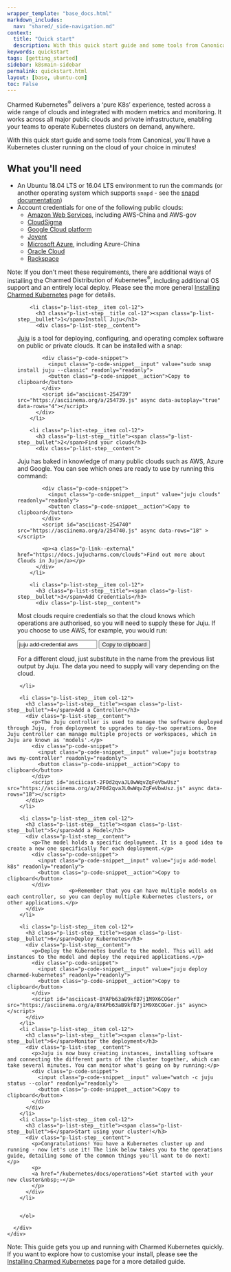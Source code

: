 ```yaml
---
wrapper_template: "base_docs.html"
markdown_includes:
  nav: "shared/_side-navigation.md"
context:
  title: "Quick start"
  description: With this quick start guide and some tools from Canonical, you'll have a Kubernetes cluster running on the cloud of your choice in minutes!
keywords: quickstart
tags: [getting_started]
sidebar: k8smain-sidebar
permalink: quickstart.html
layout: [base, ubuntu-com]
toc: False
---
```


Charmed Kubernetes<sup>&reg;</sup> delivers a ‘pure K8s’ experience, tested across a wide range of clouds and integrated with modern metrics and monitoring. It works across all major public clouds and private infrastructure, enabling your teams to operate Kubernetes clusters on demand, anywhere.

With this quick start guide and some tools from Canonical, you'll have a
Kubernetes cluster running on the cloud of your choice in minutes!

## What you'll need

- An Ubuntu 18.04 LTS or 16.04 LTS environment to run the commands (or another operating system which supports `snapd` - see the [snapd documentation][snapd-docs])
- Account credentials for one of the following public clouds:
  - [Amazon Web Services][cloud-aws], including AWS-China and AWS-gov
  - [CloudSigma][cloud-cloudsigma]
  - [Google Cloud platform ][cloud-google]
  - [Joyent][cloud-joyent]
  - [Microsoft Azure][cloud-azure], including Azure-China
  - [Oracle Cloud][cloud-oracle]
  - [Rackspace][cloud-rackspace]

<div class="p-notification--positive"><p markdown="1" class="p-notification__response">
<span class="p-notification__status">Note:</span> If you don't meet these requirements, there are additional ways of installing the <emphasis>Charmed Distribution of Kubernetes<sup>&reg;</sup></emphasis>, including additional OS support and an entirely local deploy. Please see the more general <a href="/kubernetes/docs/install-manual">Installing Charmed Kubernetes</a> page for details. </p></div>


<section class="p-strip--light is-bordered">
  <div class="row">
    <div class="col-12">
      <ol class="p-stepped-list--detailed">

        <li class="p-list-step__item col-12">
          <h3 class="p-list-step__title col-12"><span class="p-list-step__bullet">1</span>Install Juju</h3>
          <div class="p-list-step__content">

<a class="p-link--external" href="https://jaas.ai" >Juju</a> is a tool for
deploying, configuring, and operating complex software on public or private
clouds. It can be installed with a snap:

            <div class="p-code-snippet">
              <input class="p-code-snippet__input" value="sudo snap install juju --classic" readonly="readonly">
              <button class="p-code-snippet__action">Copy to clipboard</button>
            </div>
            <script id="asciicast-254739" src="https://asciinema.org/a/254739.js" async data-autoplay="true" data-rows="4"></script>
          </div>
        </li>

        <li class="p-list-step__item col-12">
          <h3 class="p-list-step__title"><span class="p-list-step__bullet">2</span>Find your cloud</h3>
          <div class="p-list-step__content">

Juju has baked in knowledge of many public clouds such as AWS, Azure and
Google. You can see which ones are ready to use by running this command:

            <div class="p-code-snippet">
              <input class="p-code-snippet__input" value="juju clouds" readonly="readonly">
              <button class="p-code-snippet__action">Copy to clipboard</button>
            </div>
            <script id="asciicast-254740" src="https://asciinema.org/a/254740.js" async data-rows="18" ></script>

            <p><a class="p-link--external" href="https://docs.jujucharms.com/clouds">Find out more about Clouds in Juju</a></p>
          </div>
        </li>

        <li class="p-list-step__item col-12">
          <h3 class="p-list-step__title"><span class="p-list-step__bullet">3</span>Add Credentials</h3>
          <div class="p-list-step__content">
<p>Most clouds require credentials so that the cloud knows which operations are authorised, so you will need to supply these for Juju. If you choose to use AWS, for example, you would run:</p>
            <div class="p-code-snippet">
              <input class="p-code-snippet__input" value="juju add-credential aws" readonly="readonly">
              <button class="p-code-snippet__action">Copy to clipboard</button>
            </div>
<p>For a different cloud, just substitute in the name from the previous
   list output by Juju. The data you need to supply will vary depending on the cloud. </p>
             <script id="asciicast-Wo12W39et3IJzF15rAyVunbbl" src="https://asciinema.org/a/Wo12W39et3IJzF15rAyVunbbl.js" async data-rows="18" ></script>
          </div>

        </li>

        <li class="p-list-step__item col-12">
          <h3 class="p-list-step__title"><span class="p-list-step__bullet">4</span>Add a Controller</h3>
          <div class="p-list-step__content">
            <p>The Juju controller is used to manage the software deployed through Juju, from deployment to upgrades to day-two operations. One Juju controller can manage multiple projects or workspaces, which in Juju are known as 'models'.</p>
            <div class="p-code-snippet">
              <input class="p-code-snippet__input" value="juju bootstrap aws my-controller" readonly="readonly">
              <button class="p-code-snippet__action">Copy to clipboard</button>
            </div>
            <script id="asciicast-2FOd2qvaJL0wWqvZqFeVbwUsz" src="https://asciinema.org/a/2FOd2qvaJL0wWqvZqFeVbwUsz.js" async data-rows="18"></script>
          </div>
        </li>

        <li class="p-list-step__item col-12">
          <h3 class="p-list-step__title"><span class="p-list-step__bullet">5</span>Add a Model</h3>
          <div class="p-list-step__content">
            <p>The model holds a specific deployment. It is a good idea to create a new one specifically for each deployment.</p>
            <div class="p-code-snippet">
              <input class="p-code-snippet__input" value="juju add-model k8s" readonly="readonly">
              <button class="p-code-snippet__action">Copy to clipboard</button>
            </div>
                        <p>Remember that you can have multiple models on each controller, so you can deploy multiple Kubernetes clusters, or other applications.</p>
          </div>
        </li>

        <li class="p-list-step__item col-12">
          <h3 class="p-list-step__title"><span class="p-list-step__bullet">6</span>Deploy Kubernetes</h3>
          <div class="p-list-step__content">
            <p>Deploy the Kubernetes bundle to the model. This will add instances to the model and deploy the required applications.</p>
            <div class="p-code-snippet">
              <input class="p-code-snippet__input" value="juju deploy charmed-kubernetes" readonly="readonly">
              <button class="p-code-snippet__action">Copy to clipboard</button>
            </div>
            <script id="asciicast-8YAPb63aB9kfB7j1M9X6COGer" src="https://asciinema.org/a/8YAPb63aB9kfB7j1M9X6COGer.js" async></script>
          </div>
        </li>
        <li class="p-list-step__item col-12">
          <h3 class="p-list-step__title"><span class="p-list-step__bullet">6</span>Monitor the deployment</h3>
          <div class="p-list-step__content">
            <p>Juju is now busy creating instances, installing software and connecting the different parts of the cluster together, which can take several minutes. You can monitor what's going on by running:</p>
            <div class="p-code-snippet">
              <input class="p-code-snippet__input" value="watch -c juju status --color" readonly="readonly">
              <button class="p-code-snippet__action">Copy to clipboard</button>
            </div>
          </div>
        </li>
        <li class="p-list-step__item col-12">
          <h3 class="p-list-step__title"><span class="p-list-step__bullet">6</span>Start using your cluster!</h3>
          <div class="p-list-step__content">
            <p>Congratulations! You have a Kubernetes cluster up and running - now let's use it! The link below takes you to the operations guide, detailing some of the common things you'll want to do next: </p>
            <p>
            <a href="/kubernetes/docs/operations">Get started with your new cluster&nbsp;›</a>
            </p>
          </div>
        </li>


        </ol>

      </div>
    </div>
  </section>


<div class="p-notification--positive"><p markdown="1" class="p-notification__response">
<span class="p-notification__status">Note:</span> This guide gets you up and running with Charmed Kubernetes quickly. If you want to explore how to customise your install, please see the <a href="/kubernetes/docs/install-manual">Installing Charmed Kubernetes</a> page for a more detailed guide. </p></div>


<!-- LINKS -->

[jujucharms-com]: https://jujucharms.com
[conjure-up-io]: https://conjure-up.io
[install]: /kubernetes/docs/install-manual
[overview]: /kubernetes/docs/overview
[snapd-docs]: https://docs.snapcraft.io/core/install
[cloud-aws]: https://aws.amazon.com
[cloud-cloudsigma]: https://www.cloudsigma.com
[cloud-google]: https://cloud.google.com/
[cloud-oracle]: https://cloud.oracle.com/home
[cloud-rackspace]: https://www.rackspace.com/cloud/
[cloud-azure]: https://azure.microsoft.com/
[cloud-joyent]: https://www.joyent.com/
[storage]: /kubernetes/docs/storage
